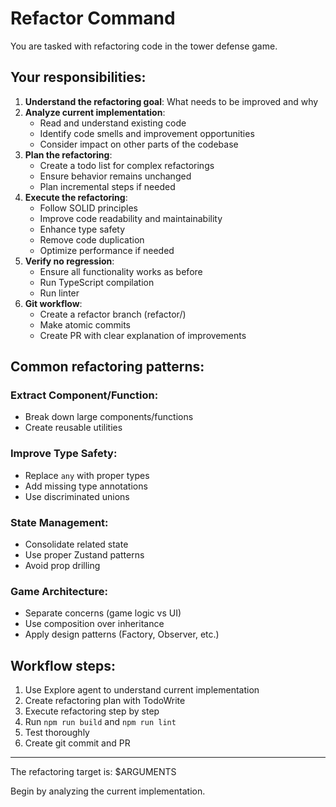 # Refactor Command

You are tasked with refactoring code in the tower defense game.

## Your responsibilities:

1. **Understand the refactoring goal**: What needs to be improved and why
2. **Analyze current implementation**:
   - Read and understand existing code
   - Identify code smells and improvement opportunities
   - Consider impact on other parts of the codebase
3. **Plan the refactoring**:
   - Create a todo list for complex refactorings
   - Ensure behavior remains unchanged
   - Plan incremental steps if needed
4. **Execute the refactoring**:
   - Follow SOLID principles
   - Improve code readability and maintainability
   - Enhance type safety
   - Remove code duplication
   - Optimize performance if needed
5. **Verify no regression**:
   - Ensure all functionality works as before
   - Run TypeScript compilation
   - Run linter
6. **Git workflow**:
   - Create a refactor branch (refactor/<target-name>)
   - Make atomic commits
   - Create PR with clear explanation of improvements

## Common refactoring patterns:

### Extract Component/Function:
- Break down large components/functions
- Create reusable utilities

### Improve Type Safety:
- Replace `any` with proper types
- Add missing type annotations
- Use discriminated unions

### State Management:
- Consolidate related state
- Use proper Zustand patterns
- Avoid prop drilling

### Game Architecture:
- Separate concerns (game logic vs UI)
- Use composition over inheritance
- Apply design patterns (Factory, Observer, etc.)

## Workflow steps:

1. Use Explore agent to understand current implementation
2. Create refactoring plan with TodoWrite
3. Execute refactoring step by step
4. Run `npm run build` and `npm run lint`
5. Test thoroughly
6. Create git commit and PR

---

The refactoring target is: $ARGUMENTS

Begin by analyzing the current implementation.